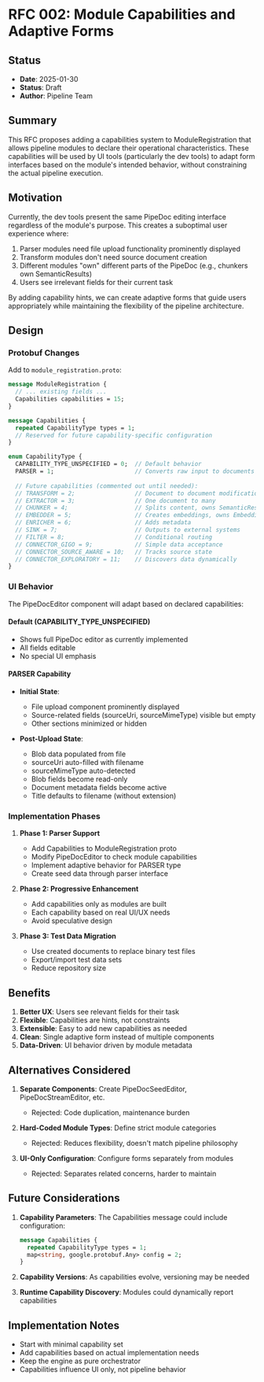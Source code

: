 # RFC 002: Module Capabilities and Adaptive Forms

## Status
- **Date**: 2025-01-30
- **Status**: Draft
- **Author**: Pipeline Team

## Summary

This RFC proposes adding a capabilities system to ModuleRegistration that allows pipeline modules to declare their operational characteristics. These capabilities will be used by UI tools (particularly the dev tools) to adapt form interfaces based on the module's intended behavior, without constraining the actual pipeline execution.

## Motivation

Currently, the dev tools present the same PipeDoc editing interface regardless of the module's purpose. This creates a suboptimal user experience where:

1. Parser modules need file upload functionality prominently displayed
2. Transform modules don't need source document creation
3. Different modules "own" different parts of the PipeDoc (e.g., chunkers own SemanticResults)
4. Users see irrelevant fields for their current task

By adding capability hints, we can create adaptive forms that guide users appropriately while maintaining the flexibility of the pipeline architecture.

## Design

### Protobuf Changes

Add to `module_registration.proto`:

```protobuf
message ModuleRegistration {
  // ... existing fields ...
  Capabilities capabilities = 15;
}

message Capabilities {
  repeated CapabilityType types = 1;
  // Reserved for future capability-specific configuration
}

enum CapabilityType {
  CAPABILITY_TYPE_UNSPECIFIED = 0;  // Default behavior
  PARSER = 1;                       // Converts raw input to documents
  
  // Future capabilities (commented out until needed):
  // TRANSFORM = 2;                 // Document to document modifications  
  // EXTRACTOR = 3;                 // One document to many
  // CHUNKER = 4;                   // Splits content, owns SemanticResults
  // EMBEDDER = 5;                  // Creates embeddings, owns Embedding
  // ENRICHER = 6;                  // Adds metadata
  // SINK = 7;                      // Outputs to external systems
  // FILTER = 8;                    // Conditional routing
  // CONNECTOR_GIGO = 9;            // Simple data acceptance
  // CONNECTOR_SOURCE_AWARE = 10;   // Tracks source state  
  // CONNECTOR_EXPLORATORY = 11;    // Discovers data dynamically
}
```

### UI Behavior

The PipeDocEditor component will adapt based on declared capabilities:

#### Default (CAPABILITY_TYPE_UNSPECIFIED)
- Shows full PipeDoc editor as currently implemented
- All fields editable
- No special UI emphasis

#### PARSER Capability
- **Initial State**:
  - File upload component prominently displayed
  - Source-related fields (sourceUri, sourceMimeType) visible but empty
  - Other sections minimized or hidden
  
- **Post-Upload State**:
  - Blob data populated from file
  - sourceUri auto-filled with filename
  - sourceMimeType auto-detected
  - Blob fields become read-only
  - Document metadata fields become active
  - Title defaults to filename (without extension)

### Implementation Phases

1. **Phase 1: Parser Support**
   - Add Capabilities to ModuleRegistration proto
   - Modify PipeDocEditor to check module capabilities
   - Implement adaptive behavior for PARSER type
   - Create seed data through parser interface

2. **Phase 2: Progressive Enhancement**
   - Add capabilities only as modules are built
   - Each capability based on real UI/UX needs
   - Avoid speculative design

3. **Phase 3: Test Data Migration**
   - Use created documents to replace binary test files
   - Export/import test data sets
   - Reduce repository size

## Benefits

1. **Better UX**: Users see relevant fields for their task
2. **Flexible**: Capabilities are hints, not constraints
3. **Extensible**: Easy to add new capabilities as needed
4. **Clean**: Single adaptive form instead of multiple components
5. **Data-Driven**: UI behavior driven by module metadata

## Alternatives Considered

1. **Separate Components**: Create PipeDocSeedEditor, PipeDocStreamEditor, etc.
   - Rejected: Code duplication, maintenance burden

2. **Hard-Coded Module Types**: Define strict module categories
   - Rejected: Reduces flexibility, doesn't match pipeline philosophy

3. **UI-Only Configuration**: Configure forms separately from modules
   - Rejected: Separates related concerns, harder to maintain

## Future Considerations

1. **Capability Parameters**: The Capabilities message could include configuration:
   ```protobuf
   message Capabilities {
     repeated CapabilityType types = 1;
     map<string, google.protobuf.Any> config = 2;
   }
   ```

2. **Capability Versions**: As capabilities evolve, versioning may be needed

3. **Runtime Capability Discovery**: Modules could dynamically report capabilities

## Implementation Notes

- Start with minimal capability set
- Add capabilities based on actual implementation needs
- Keep the engine as pure orchestrator
- Capabilities influence UI only, not pipeline behavior